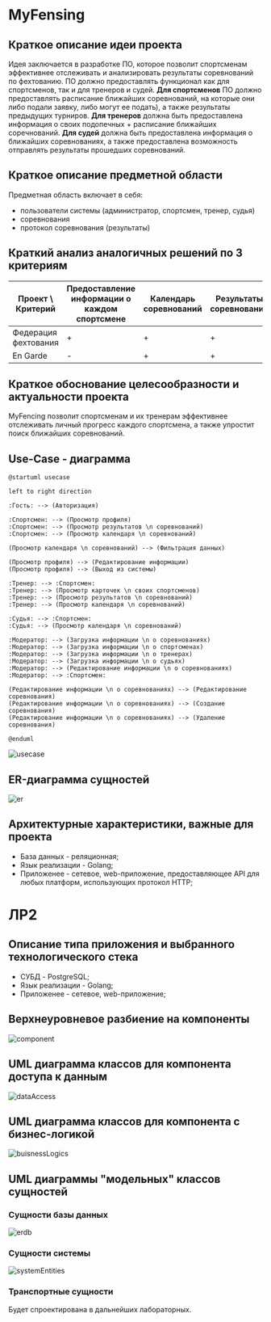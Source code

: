 # MyFensing

## Краткое описание идеи проекта

Идея заключается в разработке ПО, которое позволит спортсменам эффективнее отслеживать и анализировать результаты соревнований по фехтованию. ПО должно предоставлять функционал как для спортсменов, так и для тренеров и судей. **Для спортсменов** ПО должно предоставлять расписание ближайших соревнований, на которые они либо подали заявку, либо могут ее подать), а также результаты предыдущих турниров. **Для тренеров** должна быть предоставлена информация о своих подопечных + расписание ближайших соречнований. **Для судей** должна быть предоставлена информация о ближайших соревнованиях, а также предоставлена возможность отправлять результаты прошедших соревнований.

## Краткое описание предметной области

Предметная область включает в себя:

* пользователи системы (администратор, спортсмен, тренер, судья)
* соревнования
* протокол соревнования (результаты)

## Краткий анализ аналогичных решений по 3 критериям

|Проект \ Критерий|Предоставление информации о каждом спортсмене|Календарь соревнований| Результаты соревнований|Наличие авторизации|
|---|---|---|---|---|
|Федерация фехтования|+|+|+|-|
|En Garde|-|+|+|-|

## Краткое обоснование целесообразности и актуальности проекта

MyFencing позволит спортсменам и их тренерам эффективнее отслеживать личный прогресс каждого спортсмена, а также упростит поиск ближайших соревнований.

## Use-Case - диаграмма

```plantuml
@startuml usecase

left to right direction

:Гость: --> (Авторизация)

:Спортсмен: --> (Просмотр профиля)
:Спортсмен: --> (Просмотр результатов \n соревнований)
:Спортсмен: --> (Просмотр календаря \n соревнований)

(Просмотр календаря \n соревнований) --> (Фильтрация данных)

(Просмотр профиля) --> (Редактирование информации)
(Просмотр профиля) --> (Выход из системы)

:Тренер: --> :Спортсмен:
:Тренер: --> (Просмотр карточек \n своих спортсменов)
:Тренер: --> (Просмотр результатов \n соревнований)
:Тренер: --> (Просмотр календаря \n соревнований)

:Судья: --> :Спортсмен:
:Судья: --> (Просмотр календаря \n соревнований)

:Модератор: --> (Загрузка информации \n о соревнованиях)
:Модератор: --> (Загрузка информации \n о спортсменах)
:Модератор: --> (Загрузка информации \n о тренерах)
:Модератор: --> (Загрузка информации \n о судьях)
:Модератор: --> (Редактирование информации \n о соревнованиях)
:Модератор: --> :Спортсмен:

(Редактирование информации \n о соревнованиях) --> (Редактирование соревнования)
(Редактирование информации \n о соревнованиях) --> (Создание соревнования)
(Редактирование информации \n о соревнованиях) --> (Удаление соревнования)

@enduml

```

![usecase](/svg/nLL1Ji9G4Dtt57zf5ro0XU4WRWXK9K58eEmBY2uWgT656nD5FK1JQLg1bYlClv5lVej4Kh2L4ZTj__JDcpVlpsyhNRFQCNjNJT7h6hLgrz2qfd5k2hCjEesBIrFK6nsZPZRQBKqhqmD5iYy7Sb8MfTAfEA4xSkK0GOi2yicHDnH8MsVeb5OS1xXFI_8eNASy0nofO8INbg2L2bo3OS6vELAnzCYNGoHE8CDXAUIAivO0A59lNGevHWxk0NtcegSvqXQCe1d8BMdlfzOEfaY4l2il9iomzbHmFb2X7CjHUgcVFYPKBwZ2cNDu4p3WkvedS0c1PodBk0u5UcRcUrO2lXdp-DnJmBE1UaivLYFmgdeCoPDMR76QzscuT1yv3SjROEU9Yoxg1tB4ZrkytAYUZVjlKvHHTAxvWJ-GCOCCUwzXMwX2AZ_nLd8tiG6RhXu1-m3540SSjAbJm-mKxIWWRPxOmYfiRxHJ8FjWiwc5ylRN6_OBPzxJUeZlgREb7KD3XkPsPUl753H5s4--g_ycuatHncTrlmYjOhJg-5D_0G00 "usecase")

<!-- ![use-case](docs/assets/usecase.svg) -->

## ER-диаграмма сущностей

![er](docs/assets/er.svg)

## Архитектурные характеристики, важные для проекта

* База данных - реляционная;
* Язык реализации - Golang;
* Приложенее - сетевое, web-приложение, предоставляющее API для любых платформ, использующих протокол HTTP;

# ЛР2

## Описание типа приложения и выбранного технологического стека

* СУБД - PostgreSQL;
* Язык реализации - Golang;
* Приложенее - сетевое, web-приложение;

## Верхнеуровневое разбиение на компоненты

![component](docs/assets/component.svg)

## UML диаграмма классов для компонента доступа к данным

![dataAccess](docs/assets/dataAccess.svg)

## UML диаграмма классов для компонента с бизнес-логикой

![buisnessLogics](docs/assets/buisnessLogics.svg)

## UML диаграммы "модельных" классов сущностей

### Сущности базы данных

![erdb](docs/assets/erdb.svg)

### Сущности системы

![systemEntities](docs/assets/systemEntities.svg)

### Транспортные сущности

Будет спроектирована в дальнейших лабораторных.
